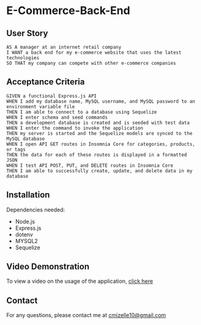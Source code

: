 # E-Commerce-Back-End

## User Story
```
AS A manager at an internet retail company
I WANT a back end for my e-commerce website that uses the latest technologies
SO THAT my company can compete with other e-commerce companies
```

## Acceptance Criteria
```
GIVEN a functional Express.js API
WHEN I add my database name, MySQL username, and MySQL password to an environment variable file
THEN I am able to connect to a database using Sequelize
WHEN I enter schema and seed commands
THEN a development database is created and is seeded with test data
WHEN I enter the command to invoke the application
THEN my server is started and the Sequelize models are synced to the MySQL database
WHEN I open API GET routes in Insomnia Core for categories, products, or tags
THEN the data for each of these routes is displayed in a formatted JSON
WHEN I test API POST, PUT, and DELETE routes in Insomnia Core
THEN I am able to successfully create, update, and delete data in my database
```

## Installation
Dependencies needed:
* Node.js
* Express.js
* dotenv
* MYSQL2
* Sequelize


## Video Demonstration

To view a video on the usage of the application, [click here](https://github.com/cmizelle10/E-Commerce-Back-End/blob/main/ORM_Challenge_Walkthrough.webm)


## Contact
For any questions, please contact me at cmizelle10@gmail.com
